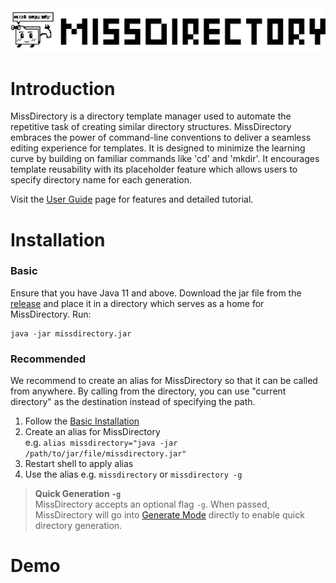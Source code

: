 
<picture>
    <source srcset="docs/assets/images/MissDirectory_title_white.svg" media="(prefers-color-scheme: dark)">
    <img src="docs/assets/images/MissDirectory_title_black.svg">
</picture>

# Introduction

MissDirectory is a directory template manager used to automate the repetitive task of creating similar directory structures. MissDirectory embraces the power of command-line conventions to deliver a seamless editing experience for templates. It is designed to minimize the learning curve by building on familiar commands like 'cd' and 'mkdir'.
It encourages template reusability with its placeholder feature which allows users to specify directory name for each generation.

Visit the [User Guide](https://weekiat-douze.github.io/missdirectory/) page for features and detailed tutorial.

# Installation
### Basic
Ensure that you have Java 11 and above.
Download the jar file from the [release](https://github.com/weekiat-douze/missdirectory/releases/tag/v1.0) and place it in a directory
which serves as a home for MissDirectory. Run:
```
java -jar missdirectory.jar
```
### Recommended
We recommend to create an alias for MissDirectory so that it can be called from anywhere. By calling from the directory, you can use "current directory"
as the destination instead of specifying the path.
1. Follow the [Basic Installation](#basic)
2. Create an alias for MissDirectory <br>e.g. `alias missdirectory="java -jar /path/to/jar/file/missdirectory.jar"`
3. Restart shell to apply alias
4. Use the alias e.g. `missdirectory` or `missdirectory -g`

> **Quick Generation `-g`**<br>
> MissDirectory accepts an optional flag `-g`.
When passed, MissDirectory will go into [Generate Mode](https://weekiat-douze.github.io/missdirectory/#generate-mode) directly to enable quick directory generation.

# Demo




